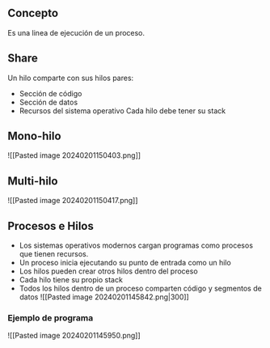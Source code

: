 ## Concepto
Es una linea de ejecución de un proceso.
## Share
Un hilo comparte con sus hilos pares:
- Sección de código
- Sección de datos
- Recursos del sistema operativo
Cada hilo debe tener su stack
## Mono-hilo
![[Pasted image 20240201150403.png]]
## Multi-hilo
![[Pasted image 20240201150417.png]]
## Procesos e Hilos
- Los sistemas operativos modernos cargan programas como procesos que tienen recursos.
- Un proceso inicia ejecutando su punto de entrada como un hilo
- Los hilos pueden crear otros hilos dentro del proceso
- Cada hilo tiene su propio stack
- Todos los hilos dentro de un proceso comparten código y segmentos de datos
![[Pasted image 20240201145842.png|300]]
### Ejemplo de programa
![[Pasted image 20240201145950.png]]